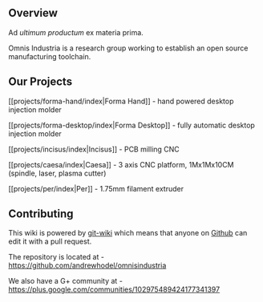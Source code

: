 ## Overview

Ad *ultimum productum* ex materia prima.

Omnis Industria is a research group working to establish an open source manufacturing toolchain.

## Our Projects

[[projects/forma-hand/index|Forma Hand]] - hand powered desktop injection molder

[[projects/forma-desktop/index|Forma Desktop]] - fully automatic desktop injection molder

[[projects/incisus/index|Incisus]] - PCB milling CNC

[[projects/caesa/index|Caesa]] - 3 axis CNC platform, 1Mx1Mx10CM (spindle, laser, plasma cutter)

[[projects/per/index|Per]] - 1.75mm filament extruder

## Contributing

This wiki is powered by <a href="https://github.com/andrewhodel/git-wiki">git-wiki</a> which means that anyone on <a href="http://github.com">Github</a> can edit it with a pull request.

The repository is located at - https://github.com/andrewhodel/omnisindustria

We also have a G+ community at - https://plus.google.com/communities/102975489424177341397
